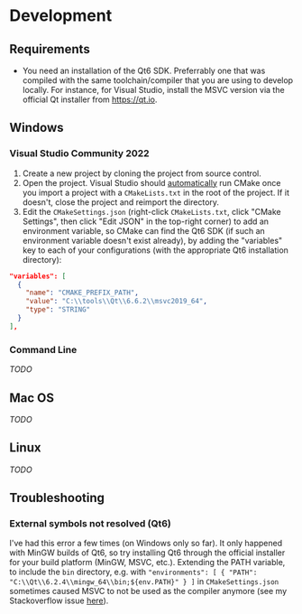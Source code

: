 # Development

## Requirements

- You need an installation of the Qt6 SDK.
Preferrably one that was compiled with the same toolchain/compiler that you are using to develop locally.
For instance, for Visual Studio, install the MSVC version via the official Qt installer from https://qt.io.

## Windows

### Visual Studio Community 2022

1. Create a new project by cloning the project from source control.
2. Open the project. Visual Studio should [automatically](https://learn.microsoft.com/en-us/cpp/build/cmake-projects-in-visual-studio?view=msvc-170#ide-integration)
run CMake once you import a project with a `CMakeLists.txt` in the root of the project.
If it doesn't, close the project and reimport the directory.
3. Edit the `CMakeSettings.json` (right-click `CMakeLists.txt`, click "CMake Settings",
then click "Edit JSON" in the top-right corner) to add an environment variable,
so CMake can find the Qt6 SDK (if such an environment variable doesn't exist already),
by adding the "variables" key to each of your configurations
(with the appropriate Qt6 installation directory):
```json
"variables": [
  {
    "name": "CMAKE_PREFIX_PATH",
    "value": "C:\\tools\\Qt\\6.6.2\\msvc2019_64",
    "type": "STRING"
  }
],
```

### Command Line

*TODO*

## Mac OS

*TODO*

## Linux

*TODO*

## Troubleshooting

### External symbols not resolved (Qt6)

I've had this error a few times (on Windows only so far).
It only happened with MinGW builds of Qt6,
so try installing Qt6 through the official installer for your build platform (MinGW, MSVC, etc.).
Extending the PATH variable, to include the `bin` directory,
e.g. with `"environments": [ { "PATH": "C:\\Qt\\6.2.4\\mingw_64\\bin;${env.PATH}" } ]`
in `CMakeSettings.json` sometimes caused MSVC to not be used as the compiler anymore
(see my Stackoverflow issue [here](https://stackoverflow.com/q/78189175/6748004)).

